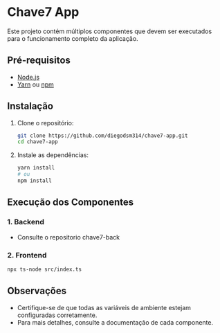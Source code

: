 # Chave7 App

Este projeto contém múltiplos componentes que devem ser executados para o funcionamento completo da aplicação.

## Pré-requisitos

- [Node.js](https://nodejs.org/)
- [Yarn](https://yarnpkg.com/) ou [npm](https://www.npmjs.com/)

## Instalação

1. Clone o repositório:
    ```bash
    git clone https://github.com/diegodsm314/chave7-app.git
    cd chave7-app
    ```

2. Instale as dependências:
    ```bash
    yarn install
    # ou
    npm install
    ```

## Execução dos Componentes

### 1. Backend

- Consulte o repositorio chave7-back

### 2. Frontend

```bash
npx ts-node src/index.ts
```

## Observações

- Certifique-se de que todas as variáveis de ambiente estejam configuradas corretamente.
- Para mais detalhes, consulte a documentação de cada componente.

